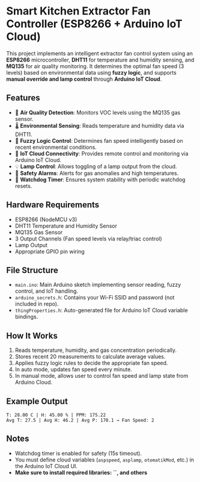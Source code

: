 # Smart Kitchen Extractor Fan Controller (ESP8266 + Arduino IoT Cloud)

This project implements an intelligent extractor fan control system using an **ESP8266** microcontroller, **DHT11** for temperature and humidity sensing, and **MQ135** for air quality monitoring. It determines the optimal fan speed (3 levels) based on environmental data using **fuzzy logic**, and supports **manual override and lamp control** through **Arduino IoT Cloud**.

## Features

* 🚨 **Air Quality Detection**: Monitors VOC levels using the MQ135 gas sensor.
* 🌡️ **Environmental Sensing**: Reads temperature and humidity data via DHT11.
* 🤖 **Fuzzy Logic Control**: Determines fan speed intelligently based on recent environmental conditions.
* 📲 **IoT Cloud Connectivity**: Provides remote control and monitoring via Arduino IoT Cloud.
* 💡 **Lamp Control**: Allows toggling of a lamp output from the cloud.
* 🛑 **Safety Alarms**: Alerts for gas anomalies and high temperatures.
* 🔄 **Watchdog Timer**: Ensures system stability with periodic watchdog resets.

## Hardware Requirements

* ESP8266 (NodeMCU v3)
* DHT11 Temperature and Humidity Sensor
* MQ135 Gas Sensor
* 3 Output Channels (Fan speed levels via relay/triac control)
* Lamp Output
* Appropriate GPIO pin wiring

## File Structure

* `main.ino`: Main Arduino sketch implementing sensor reading, fuzzy control, and IoT handling.
* `arduino_secrets.h`: Contains your Wi-Fi SSID and password (not included in repo).
* `thingProperties.h`: Auto-generated file for Arduino IoT Cloud variable bindings.

## How It Works

1. Reads temperature, humidity, and gas concentration periodically.
2. Stores recent 20 measurements to calculate average values.
3. Applies fuzzy logic rules to decide the appropriate fan speed.
4. In auto mode, updates fan speed every minute.
5. In manual mode, allows user to control fan speed and lamp state from Arduino Cloud.

## Example Output

```
T: 28.00 C | H: 45.00 % | PPM: 175.22
Avg T: 27.5 | Avg H: 46.2 | Avg P: 170.1 → Fan Speed: 2
```

## Notes

* Watchdog timer is enabled for safety (15s timeout).
* You must define cloud variables (`aspspeed`, `asplamp`, `otomatikMod`, etc.) in the Arduino IoT Cloud UI.
* **Make sure to install required libraries: **************************\`\`**************************, and others**
